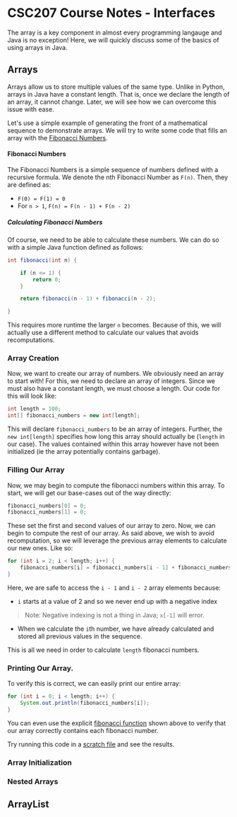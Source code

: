 # CSC207 Course Notes - Interfaces

The array is a key component in almost every programming langauge and Java is no exception!
Here, we will quickly discuss some of the basics of using arrays in Java.

## Arrays

Arrays allow us to store multiple values of the same type.
Unlike in Python, arrays in Java have a constant length.
That is, once we declare the length of an array, it cannot change.
Later, we will see how we can overcome this issue with ease.

Let's use a simple example of generating the front of a mathematical sequence to demonstrate arrays.
We will try to write some code that fills an array with the [Fibonacci Numbers](https://en.wikipedia.org/wiki/Fibonacci_sequence).

#### Fibonacci Numbers

The Fibonacci Numbers is a simple sequence of numbers defined with a recursive formula.
We denote the nth Fibonacci Number as `F(n)`.
Then, they are defined as:

* `F(0) = F(1) = 0`
* For `n > 1`, `F(n) = F(n - 1) + F(n - 2)`

##### Calculating Fibonacci Numbers

Of course, we need to be able to calculate these numbers.
We can do so with a simple Java function defined as follows:

```java
int fibonacci(int n) {

    if (n <= 1) {
        return 0;
    }

    return fibonacci(n - 1) + fibonacci(n - 2);

}
```

This requires more runtime the larger `n` becomes.
Because of this, we will actually use a different method to calculate our values that avoids recomputations.

### Array Creation

Now, we want to create our array of numbers.
We obviously need an array to start with!
For this, we need to declare an array of integers.
Since we must also have a constant length, we must choose a length.
Our code for this will look like:

```java
int length = 100;
int[] fibonacci_numbers = new int[length];
```

This will declare `fibonacci_numbers` to be an array of integers.
Further, the `new int[length]` specifies how long this array should actually be (`length` in our case).
The values contained within this array however have not been initialized (ie the array potentially contains garbage).

### Filling Our Array

Now, we may begin to compute the fibonacci numbers within this array.
To start, we will get our base-cases out of the way directly:

```java
fibonacci_numbers[0] = 0;
fibonacci_numbers[1] = 0;
```

These set the first and second values of our array to zero.
Now, we can begin to compute the rest of our array.
As said above, we wish to avoid recomputation, so we will leverage the previous array elements to calculate our new ones.
Like so:

```java
for (int i = 2; i < length; i++) {
    fibonacci_numbers[i] = fibonacci_numbers[i - 1] + fibonacci_numbers[i - 2];
}
```

Here, we are safe to access the `i - 1` and `i - 2` array elements because:

* `i` starts at a value of 2 and so we never end up with a negative index

> Note: Negative indexing is not a thing in Java; `x[-1]` will error.

* When we calculate the `i`th number, we have already calculated and stored all previous values in the sequence.

This is all we need in order to calculate `length` fibonacci numbers.

### Printing Our Array.

To verify this is correct, we can easily print our entire array:

```java
for (int i = 0; i < length; i++) {
    System.out.println(fibonacci_numbers[i]);
}
```

You can even use the explicit [fibonacci function](#calculating-fibonacci-numbers) shown above to verify that our array correctly contains each fibonacci number.

Try running this code in a [scratch file](../Scratch.java) and see the results.

### Array Initialization

### Nested Arrays

## ArrayList
